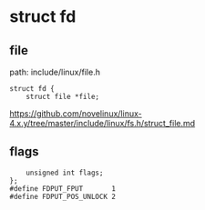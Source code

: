struct fd
========================================

file
----------------------------------------

path: include/linux/file.h
```
struct fd {
    struct file *file;
```

https://github.com/novelinux/linux-4.x.y/tree/master/include/linux/fs.h/struct_file.md

flags
----------------------------------------

```
    unsigned int flags;
};
#define FDPUT_FPUT       1
#define FDPUT_POS_UNLOCK 2
```